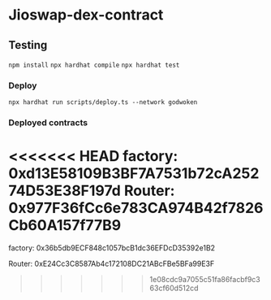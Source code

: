 # Jioswap-dex-contract



## Testing


`npm install`
`npx hardhat compile`
`npx hardhat test`


### Deploy

`npx hardhat run scripts/deploy.ts --network godwoken`


### Deployed contracts
<<<<<<< HEAD
factory: 0xd13E58109B3BF7A7531b72cA25274D53E38F197d
Router: 0x977F36fCc6e783CA974B42f7826Cb60A157f77B9
=======
factory: 0x36b5db9ECF848c1057bcB1dc36EFDcD35392e1B2

Router: 0xE24Cc3C8587Ab4c172108DC21ABcFBe5BFa99E3F
>>>>>>> 1e08cdc9a7055c51fa86facbf9c363cf60d512cd

